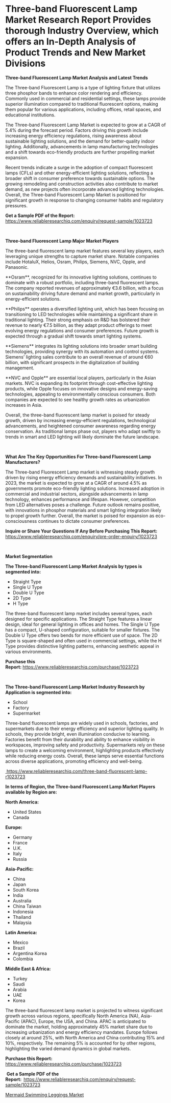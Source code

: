 <p><h1>Three-band Fluorescent Lamp Market Research Report Provides thorough Industry Overview, which offers an In-Depth Analysis of Product Trends and New Market Divisions</h1></p><p><strong>Three-band Fluorescent Lamp Market Analysis and Latest Trends</strong></p>
<p><p>The Three-band Fluorescent Lamp is a type of lighting fixture that utilizes three phosphor bands to enhance color rendering and efficiency. Commonly used in commercial and residential settings, these lamps provide superior illumination compared to traditional fluorescent options, making them popular for various applications, including offices, retail spaces, and educational institutions.</p><p>The Three-band Fluorescent Lamp Market is expected to grow at a CAGR of 5.4% during the forecast period. Factors driving this growth include increasing energy efficiency regulations, rising awareness about sustainable lighting solutions, and the demand for better-quality indoor lighting. Additionally, advancements in lamp manufacturing technologies and a shift towards eco-friendly products are further propelling market expansion.</p><p>Recent trends indicate a surge in the adoption of compact fluorescent lamps (CFLs) and other energy-efficient lighting solutions, reflecting a broader shift in consumer preference towards sustainable options. The growing remodeling and construction activities also contribute to market demand, as new projects often incorporate advanced lighting technologies. Overall, the Three-band Fluorescent Lamp Market is positioned for significant growth in response to changing consumer habits and regulatory pressures.</p></p>
<p><strong>Get a Sample PDF of the Report:&nbsp;</strong> <a href="https://www.reliableresearchiq.com/enquiry/request-sample/1023723?utm_campaign=3076&utm_medium=2&utm_source=Github&utm_content=ia&utm_term=05042025&utm_id=three-band-fluorescent-lamp">https://www.reliableresearchiq.com/enquiry/request-sample/1023723</a></p>
<p>&nbsp;</p>
<p><strong>Three-band Fluorescent Lamp Major Market Players</strong></p>
<p><p>The three-band fluorescent lamp market features several key players, each leveraging unique strengths to capture market share. Notable companies include HotaluX, Helios, Osram, Philips, Siemens, NVC, Opple, and Panasonic.</p><p>**Osram**, recognized for its innovative lighting solutions, continues to dominate with a robust portfolio, including three-band fluorescent lamps. The company reported revenues of approximately €3.6 billion, with a focus on sustainability driving future demand and market growth, particularly in energy-efficient solutions.</p><p>**Philips** operates a diversified lighting unit, which has been focusing on transitioning to LED technologies while maintaining a significant share in traditional lighting. Their strong emphasis on R&D has bolstered their revenue to nearly €7.5 billion, as they adapt product offerings to meet evolving energy regulations and consumer preferences. Future growth is expected through a gradual shift towards smart lighting systems.</p><p>**Siemens** integrates its lighting solutions into broader smart building technologies, providing synergy with its automation and control systems. Siemens’ lighting sales contribute to an overall revenue of around €60 billion, with significant prospects in the digitalization of building management.</p><p>**NVC and Opple** are essential local players, particularly in the Asian markets. NVC is expanding its footprint through cost-effective lighting products, while Opple focuses on innovative designs and energy-saving technologies, appealing to environmentally conscious consumers. Both companies are expected to see healthy growth rates as urbanization increases in Asia.</p><p>Overall, the three-band fluorescent lamp market is poised for steady growth, driven by increasing energy-efficient regulations, technological advancements, and heightened consumer awareness regarding energy conservation. As traditional lamps phase out, players who adapt swiftly to trends in smart and LED lighting will likely dominate the future landscape.</p></p>
<p>&nbsp;</p>
<p><strong>What Are The Key Opportunities For Three-band Fluorescent Lamp Manufacturers?</strong></p>
<p><p>The Three-band Fluorescent Lamp market is witnessing steady growth driven by rising energy efficiency demands and sustainability initiatives. In 2023, the market is expected to grow at a CAGR of around 4.5% as governments promote eco-friendly lighting solutions. Increased adoption in commercial and industrial sectors, alongside advancements in lamp technology, enhances performance and lifespan. However, competition from LED alternatives poses a challenge. Future outlook remains positive, with innovations in phosphor materials and smart lighting integration likely to propel growth further. Overall, the market is poised for expansion as eco-consciousness continues to dictate consumer preferences.</p></p>
<p><strong>Inquire or Share Your Questions If Any Before Purchasing This Report:</strong> <a href="https://www.reliableresearchiq.com/enquiry/pre-order-enquiry/1023723?utm_campaign=3076&utm_medium=2&utm_source=Github&utm_content=ia&utm_term=05042025&utm_id=three-band-fluorescent-lamp">https://www.reliableresearchiq.com/enquiry/pre-order-enquiry/1023723</a></p>
<p>&nbsp;</p>
<p><strong>Market Segmentation</strong></p>
<p><strong>The Three-band Fluorescent Lamp Market Analysis by types is segmented into:</strong></p>
<p><ul><li>Straight Type</li><li>Single U Type</li><li>Double U Type</li><li>2D Type</li><li>H Type</li></ul></p>
<p><p>The three-band fluorescent lamp market includes several types, each designed for specific applications. The Straight Type features a linear design, ideal for general lighting in offices and homes. The Single U Type has a compact, U-shaped configuration, suitable for smaller fixtures. The Double U Type offers two bends for more efficient use of space. The 2D Type is square-shaped and often used in commercial settings, while the H Type provides distinctive lighting patterns, enhancing aesthetic appeal in various environments.</p></p>
<p><strong>Purchase this Report:&nbsp;</strong><a href="https://www.reliableresearchiq.com/purchase/1023723?utm_campaign=3076&utm_medium=2&utm_source=Github&utm_content=ia&utm_term=05042025&utm_id=three-band-fluorescent-lamp">https://www.reliableresearchiq.com/purchase/1023723</a></p>
<p>&nbsp;</p>
<p><strong>The Three-band Fluorescent Lamp Market Industry Research by Application is segmented into:</strong></p>
<p><ul><li>School</li><li>Factory</li><li>Supermarket</li></ul></p>
<p><p>Three-band fluorescent lamps are widely used in schools, factories, and supermarkets due to their energy efficiency and superior lighting quality. In schools, they provide bright, even illumination conducive to learning. Factories benefit from their durability and ability to enhance visibility in workspaces, improving safety and productivity. Supermarkets rely on these lamps to create a welcoming environment, highlighting products effectively while reducing energy costs. Overall, these lamps serve essential functions across diverse applications, promoting efficiency and well-being.</p></p>
<p><a href="https://www.reliableresearchiq.com/three-band-fluorescent-lamp-r1023723?utm_campaign=3076&utm_medium=2&utm_source=Github&utm_content=ia&utm_term=05042025&utm_id=three-band-fluorescent-lamp">&nbsp;https://www.reliableresearchiq.com/three-band-fluorescent-lamp-r1023723</a></p>
<p><strong>In terms of Region, the Three-band Fluorescent Lamp Market Players available by Region are:</strong></p>
<p>
    <p> <strong> North America: </strong>
        <ul>
            <li>United States</li>
            <li>Canada</li>
        </ul>
        </p> 
    <p> <strong> Europe: </strong>
        <ul>
            <li>Germany</li>
            <li>France</li>
            <li>U.K.</li>
            <li>Italy</li>
            <li>Russia</li>
        </ul>
        </p> 
    <p> <strong> Asia-Pacific: </strong>
        <ul>
            <li>China</li>
            <li>Japan</li>
            <li>South Korea</li>
            <li>India</li>
            <li>Australia</li>
            <li>China Taiwan</li>
            <li>Indonesia</li>
            <li>Thailand</li>
            <li>Malaysia</li>
        </ul>
        </p> 
    <p> <strong> Latin America: </strong>
        <ul>
            <li>Mexico</li>
            <li>Brazil</li>
            <li>Argentina Korea</li>
            <li>Colombia</li>
        </ul>
        </p> 
    <p> <strong> Middle East & Africa: </strong>
        <ul>
            <li>Turkey</li>
            <li>Saudi</li>
            <li>Arabia</li>
            <li>UAE</li>
            <li>Korea</li>
        </ul>
    </p>
    </p>
<p><p>The three-band fluorescent lamp market is projected to witness significant growth across various regions, specifically North America (NA), Asia-Pacific (APAC), Europe, the USA, and China. APAC is anticipated to dominate the market, holding approximately 45% market share due to increasing urbanization and energy efficiency mandates. Europe follows closely at around 25%, with North America and China contributing 15% and 10%, respectively. The remaining 5% is accounted for by other regions, highlighting the varied demand dynamics in global markets.</p></p>
<p><strong>Purchase this Report: </strong><a href="https://www.reliableresearchiq.com/purchase/1023723?utm_campaign=3076&utm_medium=2&utm_source=Github&utm_content=ia&utm_term=05042025&utm_id=three-band-fluorescent-lamp">https://www.reliableresearchiq.com/purchase/1023723</a></p>
<p>&nbsp;<strong>Get a Sample PDF of the Report:&nbsp;&nbsp;</strong><a href="https://www.reliableresearchiq.com/enquiry/request-sample/1023723?utm_campaign=3076&utm_medium=2&utm_source=Github&utm_content=ia&utm_term=05042025&utm_id=three-band-fluorescent-lamp">https://www.reliableresearchiq.com/enquiry/request-sample/1023723</a></p>
<p><strong></strong></p>
<p><p><a href="https://github.com/supicweg/Market-Research-Report-List-1/blob/main/mermaid-swimming-leggings-market.md?utm_campaign=3076&utm_medium=2&utm_source=Github&utm_content=ia&utm_term=05042025&utm_id=three-band-fluorescent-lamp">Mermaid Swimming Leggings Market</a></p></p>